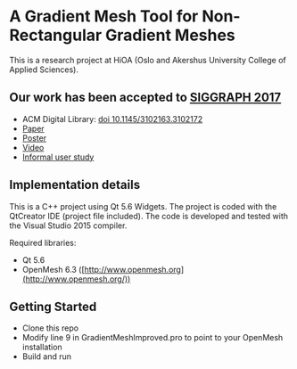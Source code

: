 # A Gradient Mesh Tool for Non-Rectangular Gradient Meshes
This is a research project at HiOA (Oslo and Akershus University College of Applied Sciences).

## Our work has been accepted to [SIGGRAPH 2017](http://s2017.siggraph.org/)
- ACM Digital Library: [doi 10.1145/3102163.3102172 ](https://doi.org/10.1145/3102163.3102172)
- [Paper](https://svergja.no/wp-content/uploads/2017/07/GradientMeshTool.pdf)
- [Poster](https://svergja.no/wp-content/uploads/2017/07/Poster.pdf)
- [Video](https://www.youtube.com/watch?v=N3q8WE9iYZ4)
- [Informal user study](https://svergja.no/wp-content/uploads/2017/07/Informal-user-study.pdf)

## Implementation details
This is a C++ project using Qt 5.6 Widgets.
The project is coded with the QtCreator IDE (project file included).
The code is developed and tested with the Visual Studio 2015 compiler.

Required libraries:
* Qt 5.6
* OpenMesh 6.3 ([http://www.openmesh.org](http://www.openmesh.org/))

## Getting Started
- Clone this repo
- Modify line 9 in GradientMeshImproved.pro to point to your OpenMesh installation
- Build and run
